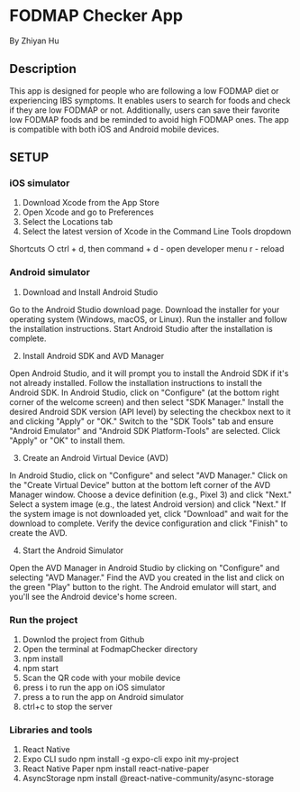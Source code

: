 # FODMAP Checker App
By Zhiyan Hu
## Description
This app is designed for people who are following a low FODMAP diet or experiencing IBS symptoms. It enables users to search for foods and check if they are low FODMAP or not. Additionally, users can save their favorite low FODMAP foods and be reminded to avoid high FODMAP ones. The app is compatible with both iOS and Android mobile devices.
## SETUP
### iOS simulator
1. Download Xcode from the App Store
2. Open Xcode and go to Preferences
3. Select the Locations tab
4. Select the latest version of Xcode in the Command Line Tools dropdown

Shortcuts
○ ctrl + d, then command + d - open developer menu
r - reload

### Android simulator
1. Download and Install Android Studio

Go to the Android Studio download page.
Download the installer for your operating system (Windows, macOS, or Linux).
Run the installer and follow the installation instructions.
Start Android Studio after the installation is complete.

2. Install Android SDK and AVD Manager

Open Android Studio, and it will prompt you to install the Android SDK if it's not already installed.
Follow the installation instructions to install the Android SDK.
In Android Studio, click on "Configure" (at the bottom right corner of the welcome screen) and then select "SDK Manager."
Install the desired Android SDK version (API level) by selecting the checkbox next to it and clicking "Apply" or "OK."
Switch to the "SDK Tools" tab and ensure "Android Emulator" and "Android SDK Platform-Tools" are selected. Click "Apply" or "OK" to install them.

3. Create an Android Virtual Device (AVD)

In Android Studio, click on "Configure" and select "AVD Manager."
Click on the "Create Virtual Device" button at the bottom left corner of the AVD Manager window.
Choose a device definition (e.g., Pixel 3) and click "Next."
Select a system image (e.g., the latest Android version) and click "Next." If the system image is not downloaded yet, click "Download" and wait for the download to complete.
Verify the device configuration and click "Finish" to create the AVD.

4. Start the Android Simulator

Open the AVD Manager in Android Studio by clicking on "Configure" and selecting "AVD Manager."
Find the AVD you created in the list and click on the green "Play" button to the right.
The Android emulator will start, and you'll see the Android device's home screen.


### Run the project
1. Downlod the project from Github
2. Open the terminal at FodmapChecker directory
3. npm install
4. npm start
5. Scan the QR code with your mobile device
6. press i to run the app on iOS simulator
7. press a to run the app on Android simulator
8. ctrl+c to stop the server

### Libraries and tools
1. React Native
2. Expo CLI
   sudo npm install -g expo-cli
   expo init my-project
3. React Native Paper
   npm install react-native-paper
4. AsyncStorage
   npm install @react-native-community/async-storage



